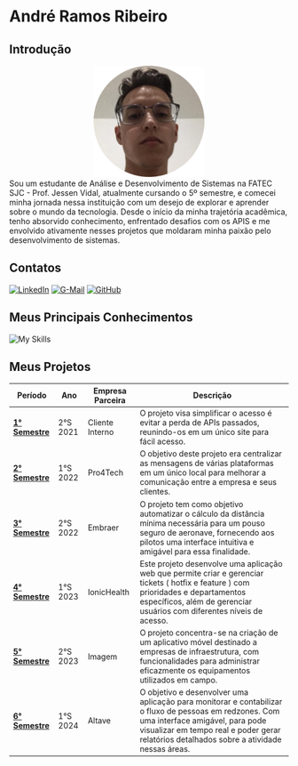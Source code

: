 # André Ramos Ribeiro

## Introdução

<div align="center">
<img src="./Img/foto.png" width="200px" />
</div>

<div>
   <img align="left">
   Sou um estudante de Análise e Desenvolvimento de Sistemas na FATEC SJC - Prof. Jessen Vidal, atualmente cursando o 5º semestre, e comecei minha jornada nessa instituição com um desejo de explorar e aprender sobre o mundo da tecnologia. Desde o início da minha trajetória acadêmica, tenho absorvido conhecimento, enfrentado desafios com os APIS e me envolvido ativamente nesses projetos que moldaram minha paixão pelo desenvolvimento de sistemas.  
</div>

## Contatos

[![LinkedIn](https://img.shields.io/badge/LinkedIn-0077B5?style=for-the-badge&logo=linkedin&logoColor=white)](https://www.linkedin.com/in/andre-ramos-ribeiro-320621226/) 
[![G-Mail](	https://img.shields.io/badge/Gmail-D14836?style=for-the-badge&logo=gmail&logoColor=white)](mailto:ribeiro.andre.g7@gmail.com) 
[![GitHub](https://img.shields.io/badge/GitHub-100000?style=for-the-badge&logo=github&logoColor=white)](https://github.com/New-Tomorrow) 



## Meus Principais Conhecimentos

![My Skills](https://skillicons.dev/icons?i=ts,js,nodejs,mysql,postgres,mongodb,html,css,react,github,dark)


## Meus Projetos


|Período	|Ano | Empresa Parceira| Descrição
| ----------------- | ----------------- | ----------------- |  ----------------- | 
| <a href="https://github.com/New-Tomorrow/TG-I/tree/main/Portfolio/primeiro.md">**1° Semestre**   |2°S 2021   |Cliente Interno|O projeto visa simplificar o acesso é evitar a perda de APIs passados, reunindo-os em um único site para fácil acesso. |
|<a href="https://github.com/New-Tomorrow/TG-I/tree/main/Portfolio/segundo.md">**2° Semestre**	|1°S 2022   |Pro4Tech   | O objetivo deste projeto era centralizar as mensagens de várias plataformas em um único local para melhorar a comunicação entre a empresa e seus clientes.
|<a href="https://github.com/New-Tomorrow/TG-I/tree/main/Portfolio/terceiro.md">**3° Semestre**	|2°S 2022   |Embraer   |O projeto tem como objetivo automatizar o cálculo da distância mínima necessária para um pouso seguro de aeronave, fornecendo aos pilotos uma interface intuitiva e amigável para essa finalidade.
|<a href="https://github.com/New-Tomorrow/TG-I/tree/main/Portfolio/quarto.md">**4° Semestre**	|1°S 2023   |IonicHealth   |Este projeto desenvolve uma aplicação web que permite criar e gerenciar tickets ( hotfix e feature ) com prioridades e departamentos específicos, além de gerenciar usuários com diferentes níveis de acesso.
|<a href="https://github.com/New-Tomorrow/TG-I/tree/main/Portfolio/quinto.md">**5° Semestre**	|2°S 2023   |Imagem   |O projeto concentra-se na criação de um aplicativo móvel destinado a empresas de infraestrutura, com funcionalidades para administrar eficazmente os equipamentos utilizados em campo.
|<a href="https://github.com/New-Tomorrow/TG-I/tree/main/Portfolio/sexto.md">**6° Semestre**	|1°S 2024  |Altave   | O objetivo e desenvolver uma aplicação para monitorar e contabilizar o fluxo de pessoas em redzones. Com uma interface amigável, para pode visualizar em tempo real e poder gerar relatórios detalhados sobre a atividade nessas áreas.



